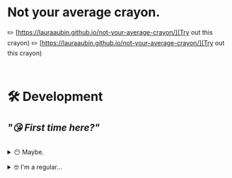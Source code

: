 # **Not your average crayon.**

✏️ [https://lauraaubin.github.io/not-your-average-crayon/](Try out this crayon) ✏️
[https://lauraaubin.github.io/not-your-average-crayon/](Try out this crayon)

<br>

# 🛠 Development

## *"😘 First time here?"*

<br>

<details>
<summary>😶 Maybe.</summary>

<hr>

<br>

```bash
# Install packages for the first time

$ npm install
```

```bash
# wait what?

$ yarn build
```

> **Note**
> <small>You can skip `yarn build` if you will be exclusively pushing to Github Pages™️</small>

<hr>

</details>

<br>

<details>
<summary>🤓 I'm a regular...</summary>

<hr>

<br>

```bash
# Start local server at - http://localhost:3000/

$ yarn start
```

```bash
# Push changes to Github Pages™️ - lauraaubin.github.io/not-your-average-crayon/

$ yarn deploy
```

<hr>

</details>
